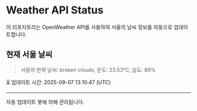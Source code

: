 
# Weather API Status

이 리포지토리는 OpenWeather API를 사용하여 서울의 날씨 정보를 자동으로 업데이트합니다.

## 현재 서울 날씨
> 서울의 현재 날씨: broken clouds, 온도: 23.53°C, 습도: 89%

⏳ 업데이트 시간: 2025-09-07 13:10:47 (UTC)

---
자동 업데이트 봇에 의해 관리됩니다.
